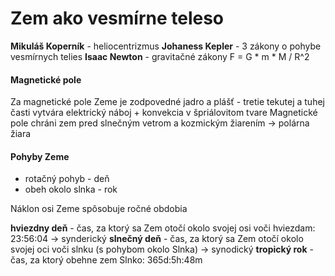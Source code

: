 # Zem ako vesmírne teleso

**Mikuláš Koperník** - heliocentrizmus
**Johaness Kepler** - 3 zákony o pohybe vesmírnych telies
**Isaac Newton** - gravitačné zákony F = G * m * M / R^2

#### Magnetické pole
Za magnetické pole Zeme je zodpovedné jadro a plášť - tretie tekutej a tuhej časti vytvára elektrický náboj + konvekcia v špriálovitom tvare
Magnetické pole chráni zem pred slnečným vetrom a kozmickým žiarením -> polárna žiara

#### Pohyby Zeme
 - rotačný pohyb - deň
 - obeh okolo slnka - rok

Náklon osi Zeme spôsobuje ročné obdobia

**hviezdny deň** - čas, za ktorý sa Zem otočí okolo svojej osi voči hviezdam: 23:56:04 -> synderický
**slnečný deň** - čas, za ktorý sa Zem otočí okolo svojej oci voči slnku (s pohybom okolo Slnka) -> synodický
**tropický rok** - čas, za ktorý obehne zem Slnko: 365d:5h:48m

